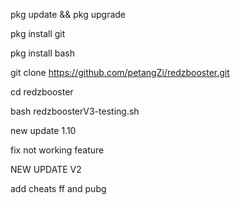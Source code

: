 pkg update && pkg upgrade

pkg install git

pkg install bash

git clone https://github.com/petangZi/redzbooster.git

cd redzbooster

bash redzboosterV3-testing.sh

new update 1.10

fix not working feature

NEW UPDATE V2

add cheats ff and pubg
